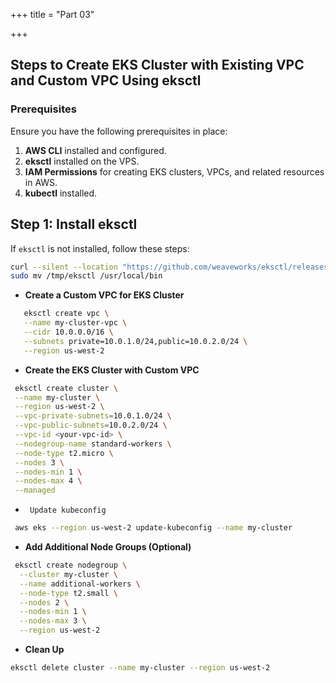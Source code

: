 +++
title = "Part 03"

+++

## Steps to Create EKS Cluster with Existing VPC and Custom VPC Using eksctl

### Prerequisites

Ensure you have the following prerequisites in place:

1. **AWS CLI** installed and configured.
2. **eksctl** installed on the VPS.
3. **IAM Permissions** for creating EKS clusters, VPCs, and related resources in AWS.
4. **kubectl** installed.

## Step 1: Install eksctl

If `eksctl` is not installed, follow these steps:

```bash
curl --silent --location "https://github.com/weaveworks/eksctl/releases/download/0.114.0/eksctl_Linux_amd64.tar.gz" | tar xz -C /tmp
sudo mv /tmp/eksctl /usr/local/bin
```
- **Create a Custom VPC for EKS Cluster**
 ```bash
    eksctl create vpc \
    --name my-cluster-vpc \
    --cidr 10.0.0.0/16 \
    --subnets private=10.0.1.0/24,public=10.0.2.0/24 \
    --region us-west-2
 ```
 - **Create the EKS Cluster with Custom VPC**
 ```bash
  eksctl create cluster \
  --name my-cluster \
  --region us-west-2 \
  --vpc-private-subnets=10.0.1.0/24 \
  --vpc-public-subnets=10.0.2.0/24 \
  --vpc-id <your-vpc-id> \
  --nodegroup-name standard-workers \
  --node-type t2.micro \
  --nodes 3 \
  --nodes-min 1 \
  --nodes-max 4 \
  --managed
 ```
- `` Update kubeconfig``

```bash
 aws eks --region us-west-2 update-kubeconfig --name my-cluster
```
- **Add Additional Node Groups (Optional)**
```bash
 eksctl create nodegroup \
  --cluster my-cluster \
  --name additional-workers \
  --node-type t2.small \
  --nodes 2 \
  --nodes-min 1 \
  --nodes-max 3 \
  --region us-west-2
```
- **Clean Up**
 ```bash
 eksctl delete cluster --name my-cluster --region us-west-2
  ```
     

